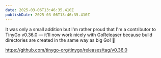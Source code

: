 ```yaml
---
date: 2025-03-06T13:46:35.410Z
publishDate: 2025-03-06T13:46:35.410Z
---
```


It was only a small addition but I'm rather proud that I'm a contributor to TinyGo v0.36.0 — it'll now work nicely with GoReleaser because build directories are created in the same way as big Go! 🥳

https://github.com/tinygo-org/tinygo/releases/tag/v0.36.0
